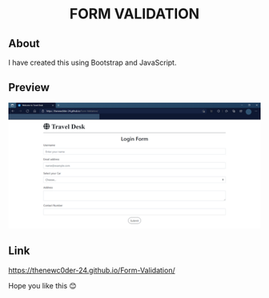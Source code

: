 <h1 align="center">FORM VALIDATION</h1>

## About 
I have created this using Bootstrap and JavaScript.

## Preview
![image](https://github.com/TheNewC0der-24/Form-Validation/blob/master/Preview.png)

## Link 
https://thenewc0der-24.github.io/Form-Validation/

Hope you like this 😊
